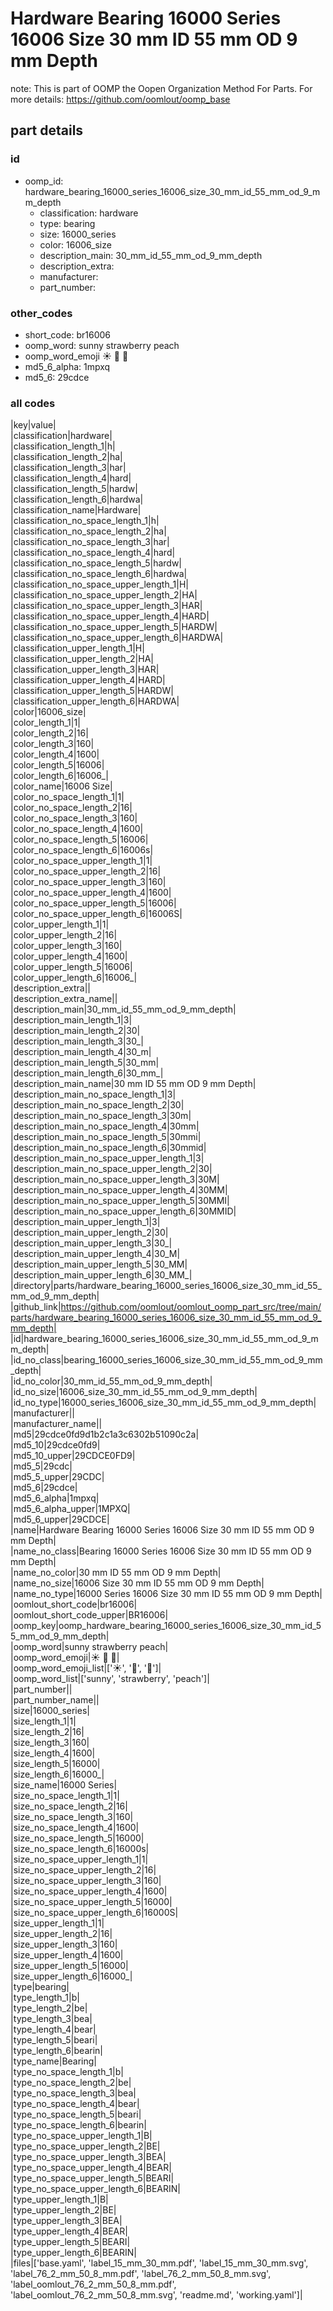 # Hardware Bearing 16000 Series 16006 Size 30 mm ID 55 mm OD 9 mm Depth  

note: This is part of OOMP the Oopen Organization Method For Parts. For more details: https://github.com/oomlout/oomp_base

##  part details





### id
* oomp_id: hardware_bearing_16000_series_16006_size_30_mm_id_55_mm_od_9_mm_depth
  * classification: hardware
  * type: bearing
  * size: 16000_series
  * color: 16006_size
  * description_main: 30_mm_id_55_mm_od_9_mm_depth
  * description_extra: 
  * manufacturer: 
  * part_number: 

### other_codes
* short_code: br16006
* oomp_word: sunny strawberry peach
* oomp_word_emoji :sunny: :strawberry: :peach:
* md5_6_alpha: 1mpxq
* md5_6: 29cdce

### all codes 
|key|value|  
|classification|hardware|  
|classification_length_1|h|  
|classification_length_2|ha|  
|classification_length_3|har|  
|classification_length_4|hard|  
|classification_length_5|hardw|  
|classification_length_6|hardwa|  
|classification_name|Hardware|  
|classification_no_space_length_1|h|  
|classification_no_space_length_2|ha|  
|classification_no_space_length_3|har|  
|classification_no_space_length_4|hard|  
|classification_no_space_length_5|hardw|  
|classification_no_space_length_6|hardwa|  
|classification_no_space_upper_length_1|H|  
|classification_no_space_upper_length_2|HA|  
|classification_no_space_upper_length_3|HAR|  
|classification_no_space_upper_length_4|HARD|  
|classification_no_space_upper_length_5|HARDW|  
|classification_no_space_upper_length_6|HARDWA|  
|classification_upper_length_1|H|  
|classification_upper_length_2|HA|  
|classification_upper_length_3|HAR|  
|classification_upper_length_4|HARD|  
|classification_upper_length_5|HARDW|  
|classification_upper_length_6|HARDWA|  
|color|16006_size|  
|color_length_1|1|  
|color_length_2|16|  
|color_length_3|160|  
|color_length_4|1600|  
|color_length_5|16006|  
|color_length_6|16006_|  
|color_name|16006 Size|  
|color_no_space_length_1|1|  
|color_no_space_length_2|16|  
|color_no_space_length_3|160|  
|color_no_space_length_4|1600|  
|color_no_space_length_5|16006|  
|color_no_space_length_6|16006s|  
|color_no_space_upper_length_1|1|  
|color_no_space_upper_length_2|16|  
|color_no_space_upper_length_3|160|  
|color_no_space_upper_length_4|1600|  
|color_no_space_upper_length_5|16006|  
|color_no_space_upper_length_6|16006S|  
|color_upper_length_1|1|  
|color_upper_length_2|16|  
|color_upper_length_3|160|  
|color_upper_length_4|1600|  
|color_upper_length_5|16006|  
|color_upper_length_6|16006_|  
|description_extra||  
|description_extra_name||  
|description_main|30_mm_id_55_mm_od_9_mm_depth|  
|description_main_length_1|3|  
|description_main_length_2|30|  
|description_main_length_3|30_|  
|description_main_length_4|30_m|  
|description_main_length_5|30_mm|  
|description_main_length_6|30_mm_|  
|description_main_name|30 mm ID 55 mm OD 9 mm Depth|  
|description_main_no_space_length_1|3|  
|description_main_no_space_length_2|30|  
|description_main_no_space_length_3|30m|  
|description_main_no_space_length_4|30mm|  
|description_main_no_space_length_5|30mmi|  
|description_main_no_space_length_6|30mmid|  
|description_main_no_space_upper_length_1|3|  
|description_main_no_space_upper_length_2|30|  
|description_main_no_space_upper_length_3|30M|  
|description_main_no_space_upper_length_4|30MM|  
|description_main_no_space_upper_length_5|30MMI|  
|description_main_no_space_upper_length_6|30MMID|  
|description_main_upper_length_1|3|  
|description_main_upper_length_2|30|  
|description_main_upper_length_3|30_|  
|description_main_upper_length_4|30_M|  
|description_main_upper_length_5|30_MM|  
|description_main_upper_length_6|30_MM_|  
|directory|parts/hardware_bearing_16000_series_16006_size_30_mm_id_55_mm_od_9_mm_depth|  
|github_link|https://github.com/oomlout/oomlout_oomp_part_src/tree/main/parts/hardware_bearing_16000_series_16006_size_30_mm_id_55_mm_od_9_mm_depth|  
|id|hardware_bearing_16000_series_16006_size_30_mm_id_55_mm_od_9_mm_depth|  
|id_no_class|bearing_16000_series_16006_size_30_mm_id_55_mm_od_9_mm_depth|  
|id_no_color|30_mm_id_55_mm_od_9_mm_depth|  
|id_no_size|16006_size_30_mm_id_55_mm_od_9_mm_depth|  
|id_no_type|16000_series_16006_size_30_mm_id_55_mm_od_9_mm_depth|  
|manufacturer||  
|manufacturer_name||  
|md5|29cdce0fd9d1b2c1a3c6302b51090c2a|  
|md5_10|29cdce0fd9|  
|md5_10_upper|29CDCE0FD9|  
|md5_5|29cdc|  
|md5_5_upper|29CDC|  
|md5_6|29cdce|  
|md5_6_alpha|1mpxq|  
|md5_6_alpha_upper|1MPXQ|  
|md5_6_upper|29CDCE|  
|name|Hardware Bearing 16000 Series 16006 Size 30 mm ID 55 mm OD 9 mm Depth|  
|name_no_class|Bearing 16000 Series 16006 Size 30 mm ID 55 mm OD 9 mm Depth|  
|name_no_color|30 mm ID 55 mm OD 9 mm Depth|  
|name_no_size|16006 Size 30 mm ID 55 mm OD 9 mm Depth|  
|name_no_type|16000 Series 16006 Size 30 mm ID 55 mm OD 9 mm Depth|  
|oomlout_short_code|br16006|  
|oomlout_short_code_upper|BR16006|  
|oomp_key|oomp_hardware_bearing_16000_series_16006_size_30_mm_id_55_mm_od_9_mm_depth|  
|oomp_word|sunny strawberry peach|  
|oomp_word_emoji|:sunny: :strawberry: :peach:|  
|oomp_word_emoji_list|[':sunny:', ':strawberry:', ':peach:']|  
|oomp_word_list|['sunny', 'strawberry', 'peach']|  
|part_number||  
|part_number_name||  
|size|16000_series|  
|size_length_1|1|  
|size_length_2|16|  
|size_length_3|160|  
|size_length_4|1600|  
|size_length_5|16000|  
|size_length_6|16000_|  
|size_name|16000 Series|  
|size_no_space_length_1|1|  
|size_no_space_length_2|16|  
|size_no_space_length_3|160|  
|size_no_space_length_4|1600|  
|size_no_space_length_5|16000|  
|size_no_space_length_6|16000s|  
|size_no_space_upper_length_1|1|  
|size_no_space_upper_length_2|16|  
|size_no_space_upper_length_3|160|  
|size_no_space_upper_length_4|1600|  
|size_no_space_upper_length_5|16000|  
|size_no_space_upper_length_6|16000S|  
|size_upper_length_1|1|  
|size_upper_length_2|16|  
|size_upper_length_3|160|  
|size_upper_length_4|1600|  
|size_upper_length_5|16000|  
|size_upper_length_6|16000_|  
|type|bearing|  
|type_length_1|b|  
|type_length_2|be|  
|type_length_3|bea|  
|type_length_4|bear|  
|type_length_5|beari|  
|type_length_6|bearin|  
|type_name|Bearing|  
|type_no_space_length_1|b|  
|type_no_space_length_2|be|  
|type_no_space_length_3|bea|  
|type_no_space_length_4|bear|  
|type_no_space_length_5|beari|  
|type_no_space_length_6|bearin|  
|type_no_space_upper_length_1|B|  
|type_no_space_upper_length_2|BE|  
|type_no_space_upper_length_3|BEA|  
|type_no_space_upper_length_4|BEAR|  
|type_no_space_upper_length_5|BEARI|  
|type_no_space_upper_length_6|BEARIN|  
|type_upper_length_1|B|  
|type_upper_length_2|BE|  
|type_upper_length_3|BEA|  
|type_upper_length_4|BEAR|  
|type_upper_length_5|BEARI|  
|type_upper_length_6|BEARIN|  
|files|['base.yaml', 'label_15_mm_30_mm.pdf', 'label_15_mm_30_mm.svg', 'label_76_2_mm_50_8_mm.pdf', 'label_76_2_mm_50_8_mm.svg', 'label_oomlout_76_2_mm_50_8_mm.pdf', 'label_oomlout_76_2_mm_50_8_mm.svg', 'readme.md', 'working.yaml']|  
